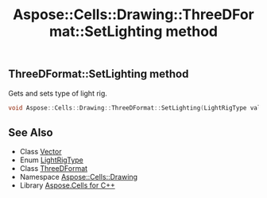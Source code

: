 ﻿---
title: Aspose::Cells::Drawing::ThreeDFormat::SetLighting method
linktitle: SetLighting
second_title: Aspose.Cells for C++ API Reference
description: 'Aspose::Cells::Drawing::ThreeDFormat::SetLighting method. Gets and sets type of light rig in C++.'
type: docs
weight: 3300
url: /cpp/aspose.cells.drawing/threedformat/setlighting/
---
## ThreeDFormat::SetLighting method


Gets and sets type of light rig.

```cpp
void Aspose::Cells::Drawing::ThreeDFormat::SetLighting(LightRigType value)
```

## See Also

* Class [Vector](../../../aspose.cells/vector/)
* Enum [LightRigType](../../lightrigtype/)
* Class [ThreeDFormat](../)
* Namespace [Aspose::Cells::Drawing](../../)
* Library [Aspose.Cells for C++](../../../)
